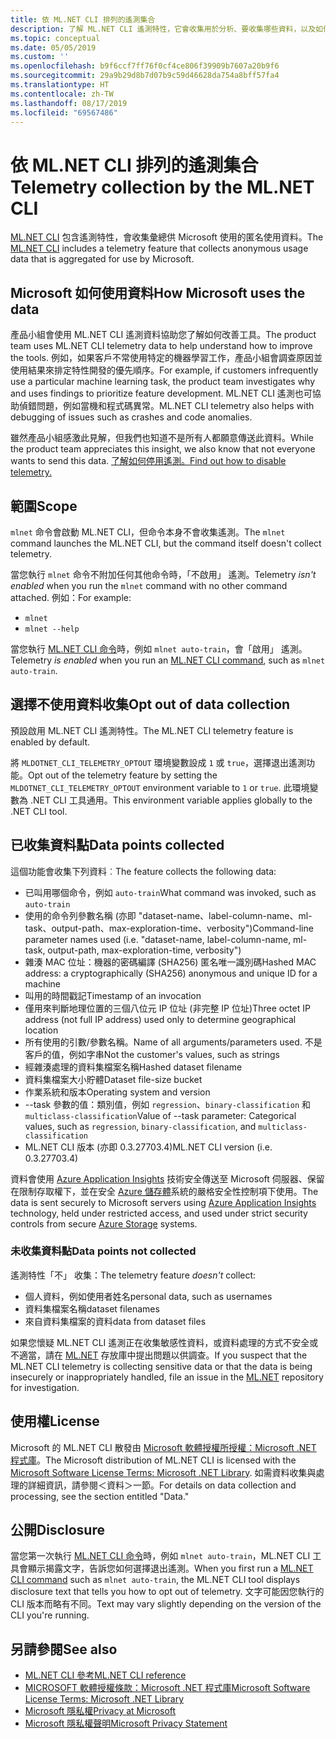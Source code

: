 ```yaml
---
title: 依 ML.NET CLI 排列的遙測集合
description: 了解 ML.NET CLI 遙測特性，它會收集用於分析、要收集哪些資料，以及如何停用的使用資訊。 此外，尋找 Microsoft GDPR 合規性 .NET 授權合約和相關資訊的連結。
ms.topic: conceptual
ms.date: 05/05/2019
ms.custom: ''
ms.openlocfilehash: b9f6ccf7ff76f0cf4ce806f39909b7607a20b9f6
ms.sourcegitcommit: 29a9b29d8b7d07b9c59d46628da754a8bff57fa4
ms.translationtype: HT
ms.contentlocale: zh-TW
ms.lasthandoff: 08/17/2019
ms.locfileid: "69567486"
---
```

# <a name="telemetry-collection-by-the-mlnet-cli"></a><span data-ttu-id="b9a6b-104">依 ML.NET CLI 排列的遙測集合</span><span class="sxs-lookup"><span data-stu-id="b9a6b-104">Telemetry collection by the ML.NET CLI</span></span>

<span data-ttu-id="b9a6b-105">[ML.NET CLI](https://aka.ms/mlnet-cli) 包含遙測特性，會收集彙總供 Microsoft 使用的匿名使用資料。</span><span class="sxs-lookup"><span data-stu-id="b9a6b-105">The [ML.NET CLI](https://aka.ms/mlnet-cli) includes a telemetry feature that collects anonymous usage data that is aggregated for use by Microsoft.</span></span>

## <a name="how-microsoft-uses-the-data"></a><span data-ttu-id="b9a6b-106">Microsoft 如何使用資料</span><span class="sxs-lookup"><span data-stu-id="b9a6b-106">How Microsoft uses the data</span></span>

<span data-ttu-id="b9a6b-107">產品小組會使用 ML.NET CLI 遙測資料協助您了解如何改善工具。</span><span class="sxs-lookup"><span data-stu-id="b9a6b-107">The product team uses ML.NET CLI telemetry data to help understand how to improve the tools.</span></span> <span data-ttu-id="b9a6b-108">例如，如果客戶不常使用特定的機器學習工作，產品小組會調查原因並使用結果來排定特性開發的優先順序。</span><span class="sxs-lookup"><span data-stu-id="b9a6b-108">For example, if customers infrequently use a particular machine learning task, the product team investigates why and uses findings to prioritize feature development.</span></span> <span data-ttu-id="b9a6b-109">ML.NET CLI 遙測也可協助偵錯問題，例如當機和程式碼異常。</span><span class="sxs-lookup"><span data-stu-id="b9a6b-109">ML.NET CLI telemetry also helps with debugging of issues such as crashes and code anomalies.</span></span> 

<span data-ttu-id="b9a6b-110">雖然產品小組感激此見解，但我們也知道不是所有人都願意傳送此資料。</span><span class="sxs-lookup"><span data-stu-id="b9a6b-110">While the product team appreciates this insight, we also know that not everyone wants to send this data.</span></span> [<span data-ttu-id="b9a6b-111">了解如何停用遙測。</span><span class="sxs-lookup"><span data-stu-id="b9a6b-111">Find out how to disable telemetry.</span></span>](#opt-out-of-data-collection)

## <a name="scope"></a><span data-ttu-id="b9a6b-112">範圍</span><span class="sxs-lookup"><span data-stu-id="b9a6b-112">Scope</span></span>

<span data-ttu-id="b9a6b-113">`mlnet` 命令會啟動 ML.NET CLI，但命令本身不會收集遙測。</span><span class="sxs-lookup"><span data-stu-id="b9a6b-113">The `mlnet` command launches the ML.NET CLI, but the command itself doesn't collect telemetry.</span></span>

<span data-ttu-id="b9a6b-114">當您執行 `mlnet` 命令不附加任何其他命令時，「不啟用」  遙測。</span><span class="sxs-lookup"><span data-stu-id="b9a6b-114">Telemetry *isn't enabled* when you run the `mlnet` command with no other command attached.</span></span> <span data-ttu-id="b9a6b-115">例如：</span><span class="sxs-lookup"><span data-stu-id="b9a6b-115">For example:</span></span>

- `mlnet`
- `mlnet --help`

<span data-ttu-id="b9a6b-116">當您執行 [ML.NET CLI 命令](../reference/ml-net-cli-reference.md)時，例如 `mlnet auto-train`，會「啟用」  遙測。</span><span class="sxs-lookup"><span data-stu-id="b9a6b-116">Telemetry *is enabled* when you run an [ML.NET CLI command](../reference/ml-net-cli-reference.md), such as `mlnet auto-train`.</span></span>

## <a name="opt-out-of-data-collection"></a><span data-ttu-id="b9a6b-117">選擇不使用資料收集</span><span class="sxs-lookup"><span data-stu-id="b9a6b-117">Opt out of data collection</span></span>

<span data-ttu-id="b9a6b-118">預設啟用 ML.NET CLI 遙測特性。</span><span class="sxs-lookup"><span data-stu-id="b9a6b-118">The ML.NET CLI telemetry feature is enabled by default.</span></span>

<span data-ttu-id="b9a6b-119">將 `MLDOTNET_CLI_TELEMETRY_OPTOUT` 環境變數設成 `1` 或 `true`，選擇退出遙測功能。</span><span class="sxs-lookup"><span data-stu-id="b9a6b-119">Opt out of the telemetry feature by setting the `MLDOTNET_CLI_TELEMETRY_OPTOUT` environment variable to `1` or `true`.</span></span> <span data-ttu-id="b9a6b-120">此環境變數為 .NET CLI 工具通用。</span><span class="sxs-lookup"><span data-stu-id="b9a6b-120">This environment variable applies globally to the .NET CLI tool.</span></span>

## <a name="data-points-collected"></a><span data-ttu-id="b9a6b-121">已收集資料點</span><span class="sxs-lookup"><span data-stu-id="b9a6b-121">Data points collected</span></span>

<span data-ttu-id="b9a6b-122">這個功能會收集下列資料︰</span><span class="sxs-lookup"><span data-stu-id="b9a6b-122">The feature collects the following data:</span></span>

- <span data-ttu-id="b9a6b-123">已叫用哪個命令，例如 `auto-train`</span><span class="sxs-lookup"><span data-stu-id="b9a6b-123">What command was invoked, such as `auto-train`</span></span>
- <span data-ttu-id="b9a6b-124">使用的命令列參數名稱 (亦即 "dataset-name、label-column-name、ml-task、output-path、max-exploration-time、verbosity")</span><span class="sxs-lookup"><span data-stu-id="b9a6b-124">Command-line parameter names used (i.e. "dataset-name, label-column-name, ml-task, output-path, max-exploration-time, verbosity")</span></span>
- <span data-ttu-id="b9a6b-125">雜湊 MAC 位址：機器的密碼編譯 (SHA256) 匿名唯一識別碼</span><span class="sxs-lookup"><span data-stu-id="b9a6b-125">Hashed MAC address: a cryptographically (SHA256) anonymous and unique ID for a machine</span></span>
- <span data-ttu-id="b9a6b-126">叫用的時間戳記</span><span class="sxs-lookup"><span data-stu-id="b9a6b-126">Timestamp of an invocation</span></span>
- <span data-ttu-id="b9a6b-127">僅用來判斷地理位置的三個八位元 IP 位址 (非完整 IP 位址)</span><span class="sxs-lookup"><span data-stu-id="b9a6b-127">Three octet IP address (not full IP address) used only to determine geographical location</span></span>
- <span data-ttu-id="b9a6b-128">所有使用的引數/參數名稱。</span><span class="sxs-lookup"><span data-stu-id="b9a6b-128">Name of all arguments/parameters used.</span></span> <span data-ttu-id="b9a6b-129">不是客戶的值，例如字串</span><span class="sxs-lookup"><span data-stu-id="b9a6b-129">Not the customer's values, such as strings</span></span>
- <span data-ttu-id="b9a6b-130">經雜湊處理的資料集檔案名稱</span><span class="sxs-lookup"><span data-stu-id="b9a6b-130">Hashed dataset filename</span></span>
- <span data-ttu-id="b9a6b-131">資料集檔案大小貯體</span><span class="sxs-lookup"><span data-stu-id="b9a6b-131">Dataset file-size bucket</span></span>
- <span data-ttu-id="b9a6b-132">作業系統和版本</span><span class="sxs-lookup"><span data-stu-id="b9a6b-132">Operating system and version</span></span>
- <span data-ttu-id="b9a6b-133">--task 參數的值：類別值，例如 `regression`、`binary-classification` 和 `multiclass-classification`</span><span class="sxs-lookup"><span data-stu-id="b9a6b-133">Value of --task parameter: Categorical values, such as `regression`, `binary-classification`, and `multiclass-classification`</span></span>
- <span data-ttu-id="b9a6b-134">ML.NET CLI 版本 (亦即 0.3.27703.4)</span><span class="sxs-lookup"><span data-stu-id="b9a6b-134">ML.NET CLI version (i.e. 0.3.27703.4)</span></span>

<span data-ttu-id="b9a6b-135">資料會使用 [Azure Application Insights](https://azure.microsoft.com/services/application-insights/) 技術安全傳送至 Microsoft 伺服器、保留在限制存取權下，並在安全 [Azure 儲存體](https://azure.microsoft.com/services/storage/)系統的嚴格安全性控制項下使用。</span><span class="sxs-lookup"><span data-stu-id="b9a6b-135">The data is sent securely to Microsoft servers using [Azure Application Insights](https://azure.microsoft.com/services/application-insights/) technology, held under restricted access, and used under strict security controls from secure [Azure Storage](https://azure.microsoft.com/services/storage/) systems.</span></span>

### <a name="data-points-not-collected"></a><span data-ttu-id="b9a6b-136">未收集資料點</span><span class="sxs-lookup"><span data-stu-id="b9a6b-136">Data points not collected</span></span>
<span data-ttu-id="b9a6b-137">遙測特性「不」  收集：</span><span class="sxs-lookup"><span data-stu-id="b9a6b-137">The telemetry feature *doesn't* collect:</span></span>
- <span data-ttu-id="b9a6b-138">個人資料，例如使用者姓名</span><span class="sxs-lookup"><span data-stu-id="b9a6b-138">personal data, such as usernames</span></span>
- <span data-ttu-id="b9a6b-139">資料集檔案名稱</span><span class="sxs-lookup"><span data-stu-id="b9a6b-139">dataset filenames</span></span>
- <span data-ttu-id="b9a6b-140">來自資料集檔案的資料</span><span class="sxs-lookup"><span data-stu-id="b9a6b-140">data from dataset files</span></span>

<span data-ttu-id="b9a6b-141">如果您懷疑 ML.NET CLI 遙測正在收集敏感性資料，或資料處理的方式不安全或不適當，請在 [ML.NET](https://github.com/dotnet/machinelearning) 存放庫中提出問題以供調查。</span><span class="sxs-lookup"><span data-stu-id="b9a6b-141">If you suspect that the ML.NET CLI telemetry is collecting sensitive data or that the data is being insecurely or inappropriately handled, file an issue in the [ML.NET](https://github.com/dotnet/machinelearning) repository for investigation.</span></span>

## <a name="license"></a><span data-ttu-id="b9a6b-142">使用權</span><span class="sxs-lookup"><span data-stu-id="b9a6b-142">License</span></span>

<span data-ttu-id="b9a6b-143">Microsoft 的 ML.NET CLI 散發由 [Microsoft 軟體授權所授權：Microsoft .NET 程式庫](https://aka.ms/dotnet-core-eula)。</span><span class="sxs-lookup"><span data-stu-id="b9a6b-143">The Microsoft distribution of ML.NET CLI is licensed with the [Microsoft Software License Terms: Microsoft .NET Library](https://aka.ms/dotnet-core-eula).</span></span> <span data-ttu-id="b9a6b-144">如需資料收集與處理的詳細資訊，請參閱＜資料＞一節。</span><span class="sxs-lookup"><span data-stu-id="b9a6b-144">For details on data collection and processing, see the section entitled "Data."</span></span>

## <a name="disclosure"></a><span data-ttu-id="b9a6b-145">公開</span><span class="sxs-lookup"><span data-stu-id="b9a6b-145">Disclosure</span></span>

<span data-ttu-id="b9a6b-146">當您第一次執行 [ML.NET CLI 命令](../reference/ml-net-cli-reference.md)時，例如 `mlnet auto-train`，ML.NET CLI 工具會顯示揭露文字，告訴您如何選擇退出遙測。</span><span class="sxs-lookup"><span data-stu-id="b9a6b-146">When you first run a [ML.NET CLI command](../reference/ml-net-cli-reference.md) such as `mlnet auto-train`, the ML.NET CLI tool displays disclosure text that tells you how to opt out of telemetry.</span></span> <span data-ttu-id="b9a6b-147">文字可能因您執行的 CLI 版本而略有不同。</span><span class="sxs-lookup"><span data-stu-id="b9a6b-147">Text may vary slightly depending on the version of the CLI you're running.</span></span>

## <a name="see-also"></a><span data-ttu-id="b9a6b-148">另請參閱</span><span class="sxs-lookup"><span data-stu-id="b9a6b-148">See also</span></span>
- [<span data-ttu-id="b9a6b-149">ML.NET CLI 參考</span><span class="sxs-lookup"><span data-stu-id="b9a6b-149">ML.NET CLI reference</span></span>](../reference/ml-net-cli-reference.md)
- [<span data-ttu-id="b9a6b-150">MICROSOFT 軟體授權條款：Microsoft .NET 程式庫</span><span class="sxs-lookup"><span data-stu-id="b9a6b-150">Microsoft Software License Terms: Microsoft .NET Library</span></span>](https://aka.ms/dotnet-core-eula)
- [<span data-ttu-id="b9a6b-151">Microsoft 隱私權</span><span class="sxs-lookup"><span data-stu-id="b9a6b-151">Privacy at Microsoft</span></span>](https://www.microsoft.com/trustcenter/privacy/)
- [<span data-ttu-id="b9a6b-152">Microsoft 隱私權聲明</span><span class="sxs-lookup"><span data-stu-id="b9a6b-152">Microsoft Privacy Statement</span></span>](https://privacy.microsoft.com/privacystatement)
